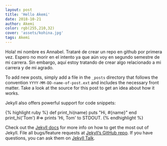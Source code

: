 ```yaml
---
layout: post
title: 'Hello Akemi'
date: 2018-10-21
author: Akemi
color: rgb(255,210,32)
cover: 'assets/kohina.jpg'
tags: Akemi
---
```

Hola! mi nombre es Annabel. Trataré de crear un repo en github por primera vez. Espero no morir en el intento ya que aún voy en segundo semestre de mi carrera. Sin embargo, aquí estoy tratando de crear algo relacionado a mi carrera y de mi agrado.

To add new posts, simply add a file in the `_posts` directory that follows the convention `YYYY-MM-DD-name-of-post.ext` and includes the necessary front matter. Take a look at the source for this post to get an idea about how it works.

Jekyll also offers powerful support for code snippets:

{% highlight ruby %}
def print_hi(name)
  puts "Hi, #{name}"
end
print_hi('Tom')
#=> prints 'Hi, Tom' to STDOUT.
{% endhighlight %}

Check out the [Jekyll docs][jekyll-docs] for more info on how to get the most out of Jekyll. File all bugs/feature requests at [Jekyll’s GitHub repo][jekyll-gh]. If you have questions, you can ask them on [Jekyll Talk][jekyll-talk].

[jekyll-docs]: https://jekyllrb.com/docs/home
[jekyll-gh]:   https://github.com/jekyll/jekyll
[jekyll-talk]: https://talk.jekyllrb.com/
